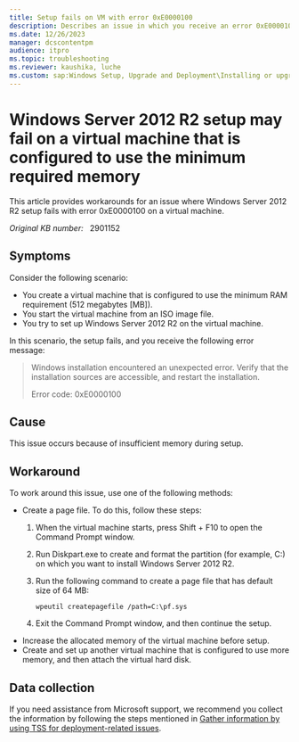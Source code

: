 ```yaml
---
title: Setup fails on VM with error 0xE0000100
description: Describes an issue in which you receive an error 0xE0000100 that occurs when Windows Server 2012 R2 setup fails on a virtual machine.
ms.date: 12/26/2023
manager: dcscontentpm
audience: itpro
ms.topic: troubleshooting
ms.reviewer: kaushika, luche
ms.custom: sap:Windows Setup, Upgrade and Deployment\Installing or upgrading Windows, csstroubleshoot
---
```

# Windows Server 2012 R2 setup may fail on a virtual machine that is configured to use the minimum required memory

This article provides workarounds for an issue where Windows Server 2012 R2 setup fails with error 0xE0000100 on a virtual machine.

_Original KB number:_ &nbsp; 2901152

## Symptoms

Consider the following scenario:

- You create a virtual machine that is configured to use the minimum RAM requirement (512 megabytes [MB]).
- You start the virtual machine from an ISO image file.
- You try to set up Windows Server 2012 R2 on the virtual machine.

In this scenario, the setup fails, and you receive the following error message:
> Windows installation encountered an unexpected error. Verify that the installation sources are accessible, and restart the installation.  
>
> Error code: 0xE0000100

## Cause

This issue occurs because of insufficient memory during setup.

## Workaround

To work around this issue, use one of the following methods:

- Create a page file. To do this, follow these steps:
  1. When the virtual machine starts, press Shift + F10 to open the Command Prompt window.
  2. Run Diskpart.exe to create and format the partition (for example, C:) on which you want to install Windows Server 2012 R2.
  3. Run the following command to create a page file that has default size of 64 MB:

        ```console
        wpeutil createpagefile /path=C:\pf.sys
        ```

  4. Exit the Command Prompt window, and then continue the setup.
- Increase the allocated memory of the virtual machine before setup.
- Create and set up another virtual machine that is configured to use more memory, and then attach the virtual hard disk.

## Data collection

If you need assistance from Microsoft support, we recommend you collect the information by following the steps mentioned in [Gather information by using TSS for deployment-related issues](../../windows-client/windows-troubleshooters/gather-information-using-tss-deployment.md).
